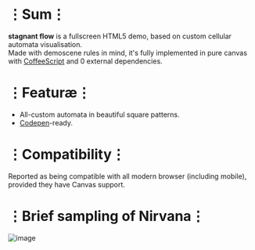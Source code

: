 # ⋮Sum⋮
__stagnant flow__ is a fullscreen HTML5 demo, based on custom cellular automata visualisation.  
Made with demoscene rules in mind, it's fully implemented in pure canvas with [CoffeeScript](https://coffeescript.org/) and 0 external dependencies.

# ⋮Featuræ⋮
* All-custom automata in beautiful square patterns.
* [Codepen](http://codepen.io)-ready.

# ⋮Compatibility⋮
Reported as being compatible with all modern browser (including mobile), provided they have Canvas support.

# ⋮Brief sampling of Nirvana⋮
![image](https://user-images.githubusercontent.com/8768470/46824407-69971700-cd99-11e8-948d-1e37ea239bf8.png)
